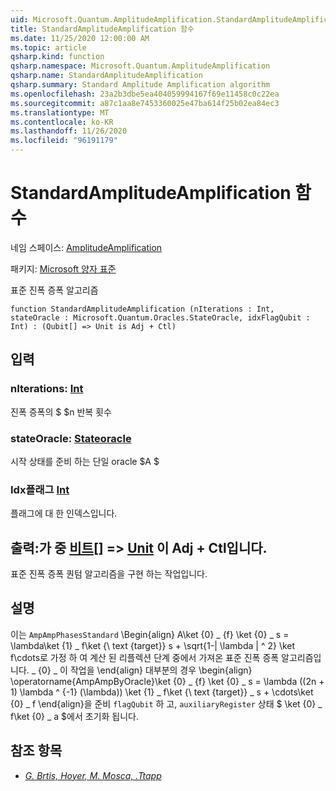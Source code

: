 ```yaml
---
uid: Microsoft.Quantum.AmplitudeAmplification.StandardAmplitudeAmplification
title: StandardAmplitudeAmplification 함수
ms.date: 11/25/2020 12:00:00 AM
ms.topic: article
qsharp.kind: function
qsharp.namespace: Microsoft.Quantum.AmplitudeAmplification
qsharp.name: StandardAmplitudeAmplification
qsharp.summary: Standard Amplitude Amplification algorithm
ms.openlocfilehash: 23a2b3dbe5ea404059994167f69e11458c0c22ea
ms.sourcegitcommit: a87c1aa8e7453360025e47ba614f25b02ea84ec3
ms.translationtype: MT
ms.contentlocale: ko-KR
ms.lasthandoff: 11/26/2020
ms.locfileid: "96191179"
---
```

# <a name="standardamplitudeamplification-function"></a>StandardAmplitudeAmplification 함수

네임 스페이스: [AmplitudeAmplification](xref:Microsoft.Quantum.AmplitudeAmplification)

패키지: [Microsoft 양자 표준](https://nuget.org/packages/Microsoft.Quantum.Standard)


표준 진폭 증폭 알고리즘

```qsharp
function StandardAmplitudeAmplification (nIterations : Int, stateOracle : Microsoft.Quantum.Oracles.StateOracle, idxFlagQubit : Int) : (Qubit[] => Unit is Adj + Ctl)
```


## <a name="input"></a>입력

### <a name="niterations--int"></a>nIterations: [Int](xref:microsoft.quantum.lang-ref.int)

진폭 증폭의 $ $n 반복 횟수


### <a name="stateoracle--stateoracle"></a>stateOracle: [Stateoracle](xref:Microsoft.Quantum.Oracles.StateOracle)

시작 상태를 준비 하는 단일 oracle $A $


### <a name="idxflagqubit--int"></a>Idx플래그 [Int](xref:microsoft.quantum.lang-ref.int)

플래그에 대 한 인덱스입니다.



## <a name="output--qubit--unit--is-adj--ctl"></a>출력:가 중 [비트](xref:microsoft.quantum.lang-ref.qubit)[] => [Unit](xref:microsoft.quantum.lang-ref.unit)  이 Adj + Ctl입니다.

표준 진폭 증폭 퀀텀 알고리즘을 구현 하는 작업입니다.

## <a name="remarks"></a>설명

이는 `AmpAmpPhasesStandard` \Begin{align} A\ket {0} \_ {f} \ket {0} \_ s = \lambda\ket {1} \_ f\ket {\ text {target}} s + \sqrt{1-| \lambda | ^ 2} \ket f\cdots로 가정 하 여 계산 된 리플렉션 단계 중에서 가져온 표준 진폭 증폭 알고리즘입니다. \_ {0} \_ 이 작업을 \end{align} 대부분의 경우 \begin{align} \operatorname{AmpAmpByOracle}\ket {0} \_ {f} \ket {0} \_ s = \lambda ((2n + 1) \lambda ^ {-1} (\lambda)) \ket {1} \_ f\ket {\ text {target}} \_ s + \cdots\ket {0} \_ f \end{align}을 준비 `flagQubit` 하 고, `auxiliaryRegister` 상태 $ \ket {0} \_ f\ket {0} \_ a $에서 초기화 됩니다.

## <a name="references"></a>참조 항목

- [*G. Brtis, Hoyer, M. Mosca, .Ttapp*](https://arxiv.org/abs/quant-ph/0005055)